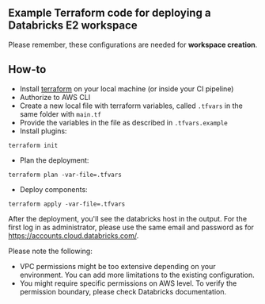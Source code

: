 ## Example Terraform code for deploying a Databricks E2 workspace

Please remember, these configurations are needed for **workspace creation**. 

## How-to

- Install [terraform](https://www.terraform.io/) on your local machine (or inside your CI pipeline)
- Authorize to AWS CLI
- Create a new local file with terraform variables, called `.tfvars` in the same folder with `main.tf`
- Provide the variables in the file as described in `.tfvars.example`
- Install plugins:
```
terraform init
```
- Plan the deployment:
```
terraform plan -var-file=.tfvars
```
- Deploy components:
```
terraform apply -var-file=.tfvars
```

After the deployment, you'll see the databricks host in the output. 
For the first log in as administrator, please use the same email and password as for https://accounts.cloud.databricks.com/. 

Please note the following:
- VPC permissions might be too extensive depending on your environment. You can add more limitations to the existing configuration.
- You might require specific permissions on AWS level. To verify the permission boundary, please check Databricks documentation.
